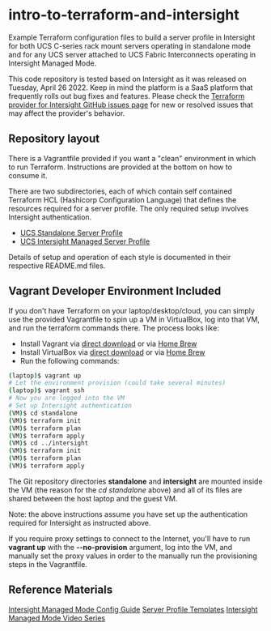 # intro-to-terraform-and-intersight

Example Terraform configuration files to build a server profile in Intersight
for both UCS C-series rack mount servers operating in standalone mode and
for any UCS server attached to UCS Fabric Interconnects operating in
Intersight Managed Mode.

This code repository is tested based on Intersight as it was released on
Tuesday, April 26 2022. Keep in mind the platform is a SaaS platform that
frequently rolls out bug fixes and features. Please check the
[Terraform provider for Intersight GitHub issues page](https://github.com/CiscoDevNet/terraform-provider-intersight/issues)
for new or resolved issues that may affect the provider's behavior.

## Repository layout

There is a Vagrantfile provided if you want a "clean" environment in which to
run Terraform. Instructions are provided at the bottom on how to consume it.

There are two subdirectories, each of which contain self contained Terraform
HCL (Hashicorp Configuration Language) that defines the resources required
for a server profile. The only required setup involves Intersight
authentication.

- [UCS Standalone Server Profile](./standalone)
- [UCS Intersight Managed Server Profile](./intersight)

Details of setup and operation of each style is documented in their respective
README.md files.

## Vagrant Developer Environment Included

If you don't have Terraform on your laptop/desktop/cloud, you can simply use
the provided Vagrantfile to spin up a VM in VirtualBox, log into that VM, and
run the terraform commands there.  The process looks like:

- Install Vagrant via [direct download](https://www.vagrantup.com/downloads.html) or via [Home Brew](https://formulae.brew.sh/cask/vagrant)
- Install VirtualBox via [direct download](https://www.virtualbox.org/wiki/Downloads) or via [Home Brew](https://formulae.brew.sh/cask/virtualbox)
- Run the following commands:

```bash
(laptop)$ vagrant up
# Let the environment provision (could take several minutes)
(laptop)$ vagrant ssh
# Now you are logged into the VM
# Set up Intersight authentication
(VM)$ cd standalone
(VM)$ terraform init
(VM)$ terraform plan
(VM)$ terraform apply
(VM)$ cd ../intersight
(VM)$ terraform init
(VM)$ terraform plan
(VM)$ terraform apply
```

The Git repository directories **standalone** and **intersight** are mounted
inside the VM (the reason for the *cd standalone* above) and all of its files
are shared between the host laptop and the guest VM.

Note: the above instructions assume you have set up the authentication required for Intersight
as instructed above.

If you require proxy settings to connect to the Internet, you'll have to run **vagrant up** with
the **--no-provision** argument, log into the VM, and manually set the proxy values in order to
the manually run the provisioning steps in the Vagrantfile.

## Reference Materials

[Intersight Managed Mode Config Guide](https://intersight.com/help/saas/resources/cisco_intersight_managed_mode_configuration)
[Server Profile Templates](https://intersight.com/help/saas/features/servers/operate#server_profile_templates)
[Intersight Managed Mode Video Series](https://intersight.com/help/saas/video#cisco_intersight_managed_mode_series)
